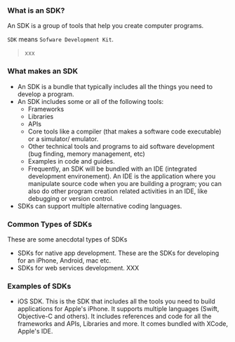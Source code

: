 ### What is an SDK?

An SDK is a group of tools that help you create computer programs.

`SDK` means `Sofware Development Kit`. 

> xxx

### What makes an SDK

* An SDK is a bundle that typically includes all the things you need to develop a program.
* An SDK includes some or all of the following tools:
    * Frameworks
    * Libraries
    * APIs
    * Core tools like a compiler (that makes a software code executable) or a simulator/ emulator.
    * Other technical tools and programs to aid software development (bug finding, memory management, etc)
    * Examples in code and guides.
    * Frequently, an SDK will be bundled with an IDE (integrated development environement). An IDE is the application where you manipulate source code when you are building a program; you can also do other program creation related activities in an IDE, like debugging or version control. 
* SDKs can support multiple alternative coding languages.

### Common Types of SDKs

These are some anecdotal types of SDKs
* SDKs for native app development. These are the SDKs for developing for an iPhone, Android, mac etc.
* SDKs for web services development. XXX

### Examples of SDKs

* iOS SDK. This is the SDK that includes all the tools you need to build applications for Apple's iPhone. It supports multiple languages (Swift, Objective-C and others). It includes references and code for all the frameworks and APIs, Libraries and more. It comes bundled with XCode, Apple's IDE. 